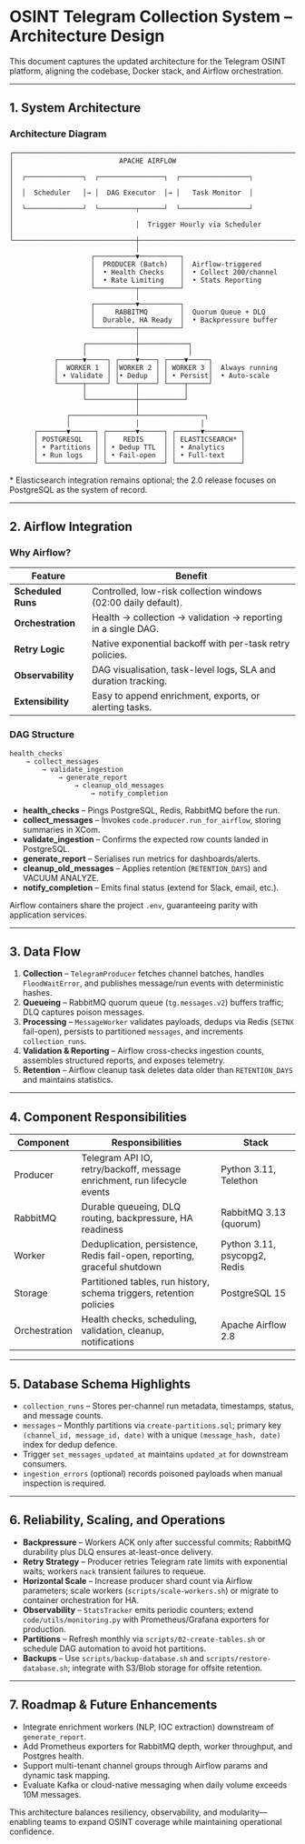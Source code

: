 # OSINT Telegram Collection System – Architecture Design

This document captures the updated architecture for the Telegram OSINT platform, aligning the codebase, Docker stack, and Airflow orchestration.

---

## 1. System Architecture

### Architecture Diagram

```
┌─────────────────────────────────────────────────────────────────────┐
│                          APACHE AIRFLOW                             │
│  ┌──────────────┐  ┌────────────────┐  ┌─────────────────┐          │
│  │  Scheduler   │→ │  DAG Executor  │→ │   Task Monitor  │          │
│  └──────────────┘  └─────────┬──────┘  └─────────────────┘          │
│                              │  Trigger Hourly via Scheduler        │
└──────────────────────────────┼──────────────────────────────────────┘
                               │
                    ┌──────────▼──────────┐
                    │  PRODUCER (Batch)   │  Airflow-triggered
                    │  • Health Checks    │  • Collect 200/channel
                    │  • Rate Limiting    │  • Stats Reporting
                    └──────────┬──────────┘
                               │
                    ┌──────────▼──────────┐
                    │     RABBITMQ        │  Quorum Queue + DLQ
                    │  Durable, HA Ready  │  • Backpressure buffer
                    └──────────┬──────────┘
                               │
                  ┌────────────┼────────────┐
                  │            │            │
           ┌──────▼─────┐ ┌────▼────┐ ┌────▼─────┐
           │  WORKER 1  │ │WORKER 2 │ │ WORKER 3 │  Always running
           │ • Validate │ │• Dedup  │ │ • Persist│  • Auto-scale
           └──────┬─────┘ └────┬────┘ └────┬─────┘
                  │            │           │
                  └────────────┼───────────┘
                               │
              ┌────────────────┴────────────────┐
              │                │               │
      ┌───────▼──────┐ ┌───────▼──────┐ ┌──────▼─────────┐
      │ POSTGRESQL   │ │    REDIS     │ │ ELASTICSEARCH* │
      │ • Partitions │ │ • Dedup TTL  │ │ • Analytics    │
      │ • Run logs   │ │ • Fail-open  │ │ • Full-text    │
      └──────────────┘ └──────────────┘ └────────────────┘
```

\* Elasticsearch integration remains optional; the 2.0 release focuses on PostgreSQL as the system of record.

---

## 2. Airflow Integration

### Why Airflow?

| Feature                  | Benefit                                                          |
| ------------------------ | ---------------------------------------------------------------- |
| **Scheduled Runs** | Controlled, low-risk collection windows (02:00 daily default).   |
| **Orchestration**  | Health → collection → validation → reporting in a single DAG. |
| **Retry Logic**    | Native exponential backoff with per-task retry policies.         |
| **Observability**  | DAG visualisation, task-level logs, SLA and duration tracking.   |
| **Extensibility**  | Easy to append enrichment, exports, or alerting tasks.           |

### DAG Structure

```
health_checks
    → collect_messages
        → validate_ingestion
            → generate_report
                → cleanup_old_messages
                    → notify_completion
```

- **health_checks** – Pings PostgreSQL, Redis, RabbitMQ before the run.
- **collect_messages** – Invokes `code.producer.run_for_airflow`, storing summaries in XCom.
- **validate_ingestion** – Confirms the expected row counts landed in PostgreSQL.
- **generate_report** – Serialises run metrics for dashboards/alerts.
- **cleanup_old_messages** – Applies retention (`RETENTION_DAYS`) and VACUUM ANALYZE.
- **notify_completion** – Emits final status (extend for Slack, email, etc.).

Airflow containers share the project `.env`, guaranteeing parity with application services.

---

## 3. Data Flow

1. **Collection** – `TelegramProducer` fetches channel batches, handles `FloodWaitError`, and publishes message/run events with deterministic hashes.
2. **Queueing** – RabbitMQ quorum queue (`tg.messages.v2`) buffers traffic; DLQ captures poison messages.
3. **Processing** – `MessageWorker` validates payloads, dedups via Redis (`SETNX` fail-open), persists to partitioned `messages`, and increments `collection_runs`.
4. **Validation & Reporting** – Airflow cross-checks ingestion counts, assembles structured reports, and exposes telemetry.
5. **Retention** – Airflow cleanup task deletes data older than `RETENTION_DAYS` and maintains statistics.

---

## 4. Component Responsibilities

| Component     | Responsibilities                                                          | Stack                        |
| ------------- | ------------------------------------------------------------------------- | ---------------------------- |
| Producer      | Telegram API IO, retry/backoff, message enrichment, run lifecycle events  | Python 3.11, Telethon        |
| RabbitMQ      | Durable queueing, DLQ routing, backpressure, HA readiness                 | RabbitMQ 3.13 (quorum)       |
| Worker        | Deduplication, persistence, Redis fail-open, reporting, graceful shutdown | Python 3.11, psycopg2, Redis |
| Storage       | Partitioned tables, run history, schema triggers, retention policies      | PostgreSQL 15                |
| Orchestration | Health checks, scheduling, validation, cleanup, notifications             | Apache Airflow 2.8           |

---

## 5. Database Schema Highlights

- `collection_runs` – Stores per-channel run metadata, timestamps, status, and message counts.
- `messages` – Monthly partitions via `create-partitions.sql`; primary key `(channel_id, message_id, date)` with a unique `(message_hash, date)` index for dedup defence.
- Trigger `set_messages_updated_at` maintains `updated_at` for downstream consumers.
- `ingestion_errors` (optional) records poisoned payloads when manual inspection is required.

---

## 6. Reliability, Scaling, and Operations

- **Backpressure** – Workers ACK only after successful commits; RabbitMQ durability plus DLQ ensures at-least-once delivery.
- **Retry Strategy** – Producer retries Telegram rate limits with exponential waits; workers `nack` transient failures to requeue.
- **Horizontal Scale** – Increase producer shard count via Airflow parameters; scale workers (`scripts/scale-workers.sh`) or migrate to container orchestration for HA.
- **Observability** – `StatsTracker` emits periodic counters; extend `code/utils/monitoring.py` with Prometheus/Grafana exporters for production.
- **Partitions** – Refresh monthly via `scripts/02-create-tables.sh` or schedule DAG automation to avoid hot partitions.
- **Backups** – Use `scripts/backup-database.sh` and `scripts/restore-database.sh`; integrate with S3/Blob storage for offsite retention.

---

## 7. Roadmap & Future Enhancements

- Integrate enrichment workers (NLP, IOC extraction) downstream of `generate_report`.
- Add Prometheus exporters for RabbitMQ depth, worker throughput, and Postgres health.
- Support multi-tenant channel groups through Airflow params and dynamic task mapping.
- Evaluate Kafka or cloud-native messaging when daily volume exceeds 10M messages.

This architecture balances resiliency, observability, and modularity—enabling teams to expand OSINT coverage while maintaining operational confidence.
